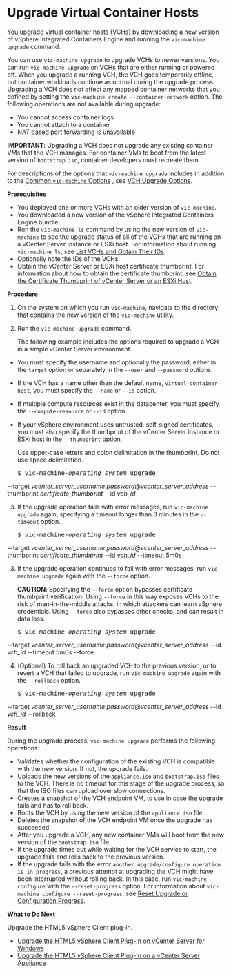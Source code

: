 # Upgrade Virtual Container Hosts #

You upgrade virtual container hosts (VCHs) by downloading a new version of vSphere Integrated Containers Engine and running the `vic-machine upgrade` command.

You can use `vic-machine upgrade` to upgrade VCHs to newer versions. You can run `vic-machine upgrade` on VCHs that are either running or powered off. When you upgrade a running VCH, the VCH goes temporarily offline, but container workloads continue as normal during the upgrade process. Upgrading a VCH does not affect any mapped container networks that you defined by setting the `vic-machine create --container-network` option. The following operations are not available during upgrade:

- You cannot access container logs
- You cannot attach to a container
- NAT based port forwarding is unavailable

**IMPORTANT**: Upgrading a VCH does not upgrade any existing container VMs that the VCH manages. For container VMs to boot from the latest version of `bootstrap.iso`, container developers must recreate them.

For descriptions of the options that `vic-machine upgrade` includes in addition to the [Common `vic-machine` Options](common_vic_options.md) , see [VCH Upgrade Options](upgrade_vch_options.md).

**Prerequisites**

- You deployed one or more VCHs with an older version of `vic-machine`.
- You downloaded a new version of the vSphere Integrated Containers Engine bundle.
- Run the `vic-machine ls` command by using the new version of `vic-machine` to see the upgrade status of all of the VCHs that are running on a vCenter Server instance or ESXi host. For information about running `vic-machine ls`, see [List VCHs and Obtain Their IDs](list_vch.md).
- Optionally note the IDs of the VCHs.
- Obtain the vCenter Server or ESXi host certificate thumbprint. For information about how to obtain the certificate thumbprint, see [Obtain the Certificate Thumbprint of vCenter Server or an ESXi Host](obtain_thumbprint.md).


**Procedure**

1. On the system on which you run `vic-machine`, navigate to the directory that contains the new version of the `vic-machine` utility.
2. Run the `vic-machine upgrade` command. 

     The following example includes the options required to upgrade a VCH in a simple vCenter Server environment. 

  - You must specify the username and optionally the password, either in the `target` option or separately in the `--user` and `--password` options. 
  - If the VCH has a name other than the default name, `virtual-container-host`, you must specify the `--name` or `--id` option. 
  - If multiple compute resources exist in the datacenter, you must specify the `--compute-resource` or `--id` option. 
  - If your vSphere environment uses untrusted, self-signed certificates, you must also specify the thumbprint of the vCenter Server instance or ESXi host in the `--thumbprint` option. 

     Use upper-case letters and colon delimitation in the thumbprint. Do not use space delimitation.

     <pre>$ vic-machine-<i>operating_system</i> upgrade
--target <i>vcenter_server_username</i>:<i>password</i>@<i>vcenter_server_address</i>
--thumbprint <i>certificate_thumbprint</i>
--id <i>vch_id</i></pre>

3. If the upgrade operation fails with error messages, run `vic-machine upgrade` again, specifying a timeout longer than 3 minutes in the `--timeout` option.

     <pre>$ vic-machine-<i>operating_system</i> upgrade
--target <i>vcenter_server_username</i>:<i>password</i>@<i>vcenter_server_address</i>
--thumbprint <i>certificate_thumbprint</i>
--id <i>vch_id</i>
--timeout 5m0s</pre>

3. If the upgrade operation continues to fail with error messages, run `vic-machine upgrade` again with the `--force` option.

    **CAUTION**: Specifying the `--force` option bypasses certificate thumbprint verification. Using `--force` in this way exposes VCHs to the risk of man-in-the-middle attacks, in which attackers can learn vSphere credentials. Using `--force` also bypasses other checks, and can result in data loss. 

     <pre>$ vic-machine-<i>operating_system</i> upgrade
--target <i>vcenter_server_username</i>:<i>password</i>@<i>vcenter_server_address</i>
--id <i>vch_id</i>
--timeout 5m0s
--force</pre>

4. (Optional) To roll back an upgraded VCH to the previous version, or to revert a VCH that failed to upgrade, run `vic-machine upgrade` again with the `--rollback` option.

     <pre>$ vic-machine-<i>operating_system</i> upgrade
--target <i>vcenter_server_username</i>:<i>password</i>@<i>vcenter_server_address</i>
--id <i>vch_id</i>
--rollback</pre>


**Result**

During the upgrade process, `vic-machine upgrade` performs the following operations:

- Validates whether the configuration of the existing VCH is compatible with the new version. If not, the upgrade fails. 
- Uploads the new versions of the `appliance.iso` and `bootstrap.iso` files to the VCH. There is no timeout for this stage of the upgrade process, so that the ISO files can upload over slow connections.
- Creates a snapshot of the VCH endpoint VM, to use in case the upgrade fails and has to roll back.
- Boots the VCH by using the new version of the `appliance.iso` file.
- Deletes the snapshot of the VCH endpoint VM once the upgrade has succeeded.
- After you upgrade a VCH, any new container VMs will boot from the new version of the `bootstrap.iso` file.
- If the upgrade times out while waiting for the VCH service to start, the upgrade fails and rolls back to the previous version.
- If the upgrade fails with the error `another upgrade/configure operation is in progress`, a previous attempt at upgrading the VCH might have been interrupted without rolling back. In this case, run `vic-machine configure` with the `--reset-progress` option. For information about `vic-machine configure --reset-progress`, see [Reset Upgrade or Configuration Progress](configure_vch.md#resetprogress).

**What to Do Next**

Upgrade the HTML5 vSphere Client plug-in.

- [Upgrade the HTML5 vSphere Client Plug-In on vCenter Server for Windows](upgrade_h5_plugin_windows.md)
- [Upgrade the HTML5 vSphere Client Plug-In on a vCenter Server Appliance](upgrade_h5_plugin_vcsa.md)
